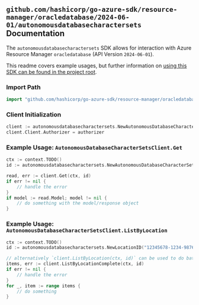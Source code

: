 
## `github.com/hashicorp/go-azure-sdk/resource-manager/oracledatabase/2024-06-01/autonomousdatabasecharactersets` Documentation

The `autonomousdatabasecharactersets` SDK allows for interaction with Azure Resource Manager `oracledatabase` (API Version `2024-06-01`).

This readme covers example usages, but further information on [using this SDK can be found in the project root](https://github.com/hashicorp/go-azure-sdk/tree/main/docs).

### Import Path

```go
import "github.com/hashicorp/go-azure-sdk/resource-manager/oracledatabase/2024-06-01/autonomousdatabasecharactersets"
```


### Client Initialization

```go
client := autonomousdatabasecharactersets.NewAutonomousDatabaseCharacterSetsClientWithBaseURI("https://management.azure.com")
client.Client.Authorizer = authorizer
```


### Example Usage: `AutonomousDatabaseCharacterSetsClient.Get`

```go
ctx := context.TODO()
id := autonomousdatabasecharactersets.NewAutonomousDatabaseCharacterSetID("12345678-1234-9876-4563-123456789012", "location", "adbscharsetname")

read, err := client.Get(ctx, id)
if err != nil {
	// handle the error
}
if model := read.Model; model != nil {
	// do something with the model/response object
}
```


### Example Usage: `AutonomousDatabaseCharacterSetsClient.ListByLocation`

```go
ctx := context.TODO()
id := autonomousdatabasecharactersets.NewLocationID("12345678-1234-9876-4563-123456789012", "location")

// alternatively `client.ListByLocation(ctx, id)` can be used to do batched pagination
items, err := client.ListByLocationComplete(ctx, id)
if err != nil {
	// handle the error
}
for _, item := range items {
	// do something
}
```
